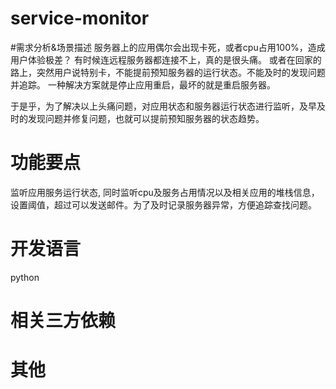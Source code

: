 # service-monitor

#需求分析&场景描述
服务器上的应用偶尔会出现卡死，或者cpu占用100%，造成用户体验极差？
有时候连远程服务器都连接不上，真的是很头痛。
或者在回家的路上，突然用户说特别卡，不能提前预知服务器的运行状态。不能及时的发现问题并追踪。
一种解决方案就是停止应用重启，最坏的就是重启服务器。

于是乎，为了解决以上头痛问题，对应用状态和服务器运行状态进行监听，及早及时的发现问题并修复问题，也就可以提前预知服务器的状态趋势。

# 功能要点
监听应用服务运行状态, 同时监听cpu及服务占用情况以及相关应用的堆栈信息，设置阈值，超过可以发送邮件。为了及时记录服务器异常，方便追踪查找问题。
# 开发语言
python
# 相关三方依赖

# 其他
